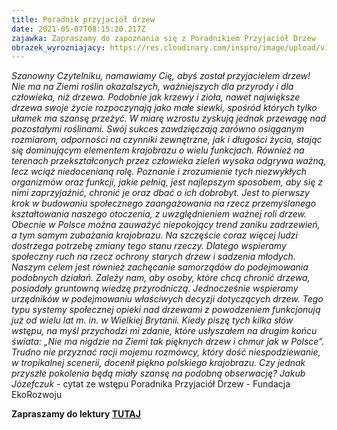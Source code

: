 ```yaml
---
title: Poradnik przyjaciół drzew
date: 2021-05-07T08:15:20.217Z
zajawka: Zapraszamy do zapoznania się z Poradnikiem Przyjaciół Drzew
obrazek_wyrozniajacy: https://res.cloudinary.com/inspro/image/upload/v1620375292/aiso/Zdj%C4%99cia%20szkolenia/grafiki%20pionowe%20i%20poziome/pexels-felix-mittermeier-957024.jpg
---
```

*Szanowny Czytelniku,
namawiamy Cię, abyś został przyjacielem drzew! Nie ma na Ziemi roślin okazalszych, ważniejszych dla przyrody i dla człowieka, niż drzewa. Podobnie jak krzewy i zioła, nawet największe drzewa swoje życie rozpoczynają jako małe siewki, spośród których tylko ułamek ma szansę przeżyć. W miarę wzrostu zyskują jednak przewagę nad pozostałymi roślinami. Swój sukces zawdzięczają zarówno osiąganym rozmiarom, odporności na czynniki zewnętrzne, jak i długości życia, stając się dominującym elementem krajobrazu o wielu funkcjach. Również na terenach przekształconych przez człowieka zieleń wysoka odgrywa ważną, lecz wciąż niedocenianą rolę.
Poznanie i zrozumienie tych niezwykłych organizmów oraz funkcji, jakie pełnią, jest najlepszym sposobem, aby się z nimi zaprzyjaźnić, chronić je oraz dbać o ich dobrobyt. Jest to pierwszy krok w budowaniu społecznego zaangażowania na rzecz przemyślanego kształtowania naszego otoczenia, z uwzględnieniem ważnej roli drzew. Obecnie w Polsce można zauważyć niepokojący trend zaniku zadrzewień, a tym samym zubażania krajobrazu. Na szczęście coraz więcej ludzi dostrzega potrzebę zmiany tego stanu rzeczy. Dlatego wspieramy społeczny ruch na rzecz ochrony starych drzew i sadzenia młodych. Naszym celem jest również zachęcanie samorządów do podejmowania podobnych działań. Zależy nam, aby osoby, które chcą chronić drzewa, posiadały gruntowną wiedzę przyrodniczą. Jednocześnie wspieramy urzędników w podejmowaniu właściwych decyzji dotyczących drzew. Tego typu systemy społecznej opieki nad drzewami z powodzeniem funkcjonują już od wielu lat m. in. w Wielkiej Brytanii.
Kiedy piszę tych kilka słów wstępu, na myśl przychodzi mi zdanie, które usłyszałem na drugim końcu świata: „Nie ma nigdzie na Ziemi tak pięknych drzew i chmur jak w Polsce”. Trudno nie przyznać racji mojemu rozmówcy, który dość niespodziewanie, w tropikalnej scenerii, docenił piękno polskiego krajobrazu. Czy jednak przyszłe pokolenia będą miały szansę na podobną obserwację?
Jakub Józefczuk -* cytat ze wstępu Poradnika Przyjaciół Drzew - Fundacja EkoRozwoju

**Zapraszamy do lektury [TUTAJ](https://res.cloudinary.com/inspro/image/upload/v1620375288/aiso/Zdj%C4%99cia%20szkolenia/grafiki%20pionowe%20i%20poziome/PPD_net.pdf)**